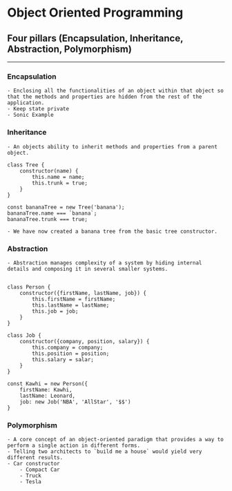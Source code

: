 # Object Oriented Programming 

## Four pillars  (Encapsulation, Inheritance, Abstraction, Polymorphism)
___

### Encapsulation 

    - Enclosing all the functionalities of an object within that object so that the methods and properties are hidden from the rest of the application.
    - Keep state private
    - Sonic Example
    
### Inheritance

    - An objects ability to inherit methods and properties from a parent object.
   
    class Tree {
        constructor(name) {
            this.name = name;
            this.trunk = true;
        }
    }

    const bananaTree = new Tree('banana');
    bananaTree.name === `banana`;
    bananaTree.trunk === true;
   
    - We have now created a banana tree from the basic tree constructor. 

### Abstraction

    - Abstraction manages complexity of a system by hiding internal details and composing it in several smaller systems.

   
    class Person {
        constructor({firstName, lastName, job}) {
            this.firstName = firstName;
            this.lastName = lastName;
            this.job = job;
        }
    }

    class Job {
        constructor({company, position, salary}) {
            this.company = company;
            this.position = position;
            this.salary = salar;
        }
    }

    const Kawhi = new Person({
        firstName: Kawhi, 
        lastName: Leonard, 
        job: new Job('NBA', 'AllStar', '$$')
    }

### Polymorphism

    - A core concept of an object-oriented paradigm that provides a way to perform a single action in different forms.
    - Telling two architects to `build me a house` would yield very different results. 
    - Car constructor
        - Compact Car
        - Truck
        - Tesla 

